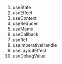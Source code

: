 1. useState
2. useEffect
3. useContext
4. useReducer
5. useMemo
6. useCallback
7. useRef
8. useImperativeHandle
9. useLayoutEffect
10. useDebugValue